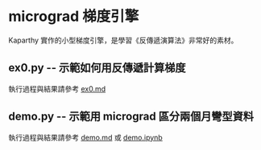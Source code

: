 # micrograd 梯度引擎

Kaparthy 實作的小型梯度引擎，是學習《反傳遞演算法》非常好的素材。

## ex0.py -- 示範如何用反傳遞計算梯度

執行過程與結果請參考 [ex0.md](ex0.md)

## demo.py -- 示範用 micrograd 區分兩個月彎型資料

執行過程與結果請參考 [demo.md](demo.md) 或 [demo.ipynb](demo.ipynb)


